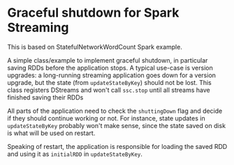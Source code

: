 # Graceful shutdown for Spark Streaming

This is based on StatefulNetworkWordCount Spark example.

A simple class/example to implement graceful shutdown, in particular saving RDDs before the application
stops. A typical use-case is version upgrades: a long-running streaming application goes down
for a version upgrade, but the state (from `updateStateByKey`) should not be lost. This class
registers DStreams and won't call `ssc.stop` until all streams have finished saving their RDDs

All parts of the application need to check the `shuttingDown` flag and decide if they
should continue working or not. For instance, state updates in `updateStateByKey`
probably won't make sense, since the state saved on disk is what will be used on restart.

Speaking of restart, the application is responsible for loading the saved RDD and using
it as `initialRDD` in `updateStateByKey`.